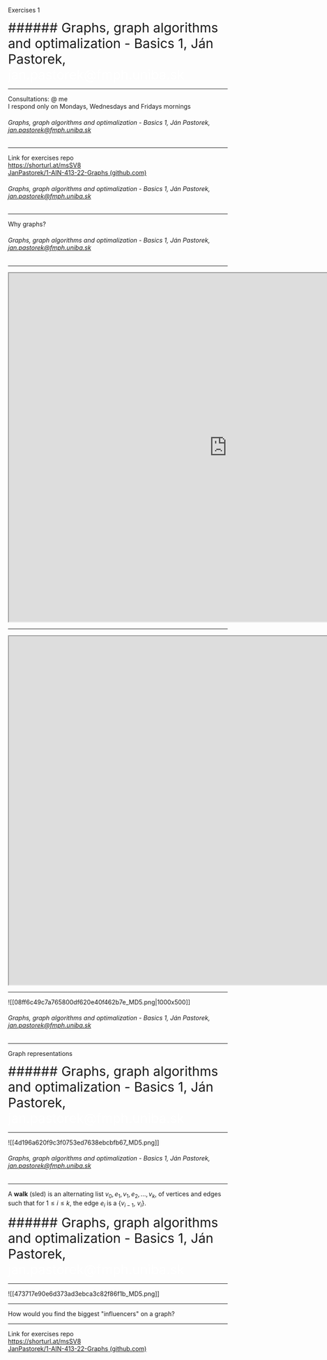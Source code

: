 
Exercises 1

<grid drag="100 6" drop="bottom" bg="#00466e" style="font-size:30px">
######  Graphs, graph algorithms and optimalization - Basics 1, Ján Pastorek, <a style="color: white">jan.pastorek@fmph.uniba.sk</a>
<!-- element style="font-weight:300; color: white" -->
</grid>


---

Consultations: @ me <br>
I respond only on Mondays, Wednesdays and Fridays mornings
<grid drag="100 6" drop="bottom" bg="#00466e" style="font-size:30px">
######  Graphs, graph algorithms and optimalization - Basics 1, Ján Pastorek, <a style="color: white">jan.pastorek@fmph.uniba.sk</a>
<!-- element style="font-weight:300; color: white" -->
</grid>


---

Link for exercises repo <br>
https://shorturl.at/msSV8 <br>
[JanPastorek/1-AIN-413-22-Graphs (github.com)](https://github.com/JanPastorek/1-AIN-413-22-Graphs)
<grid drag="100 6" drop="bottom" bg="#00466e" style="font-size:30px">
######  Graphs, graph algorithms and optimalization - Basics 1, Ján Pastorek, <a style="color: white">jan.pastorek@fmph.uniba.sk</a>
<!-- element style="font-weight:300; color: white" -->
</grid>


---

Why graphs?
<grid drag="100 6" drop="bottom" bg="#00466e" style="font-size:30px">
######  Graphs, graph algorithms and optimalization - Basics 1, Ján Pastorek, <a style="color: white">jan.pastorek@fmph.uniba.sk</a>
<!-- element style="font-weight:300; color: white" -->
</grid>


---


<iframe src="https://alex-hh.github.io/philgraph/graph/" width=1000px height=800px></iframe>



---

<iframe src="https://chart-studio.plotly.com/~andreiarog/8/network-of-brain-3d-visualization/#/" width=1600px height=800px></iframe>


---

![[08ff6c49c7a765800df620e40f462b7e_MD5.png|1000x500]]
<grid drag="100 6" drop="bottom" bg="#00466e" style="font-size:30px">
######  Graphs, graph algorithms and optimalization - Basics 1, Ján Pastorek, <a style="color: white">jan.pastorek@fmph.uniba.sk</a>
<!-- element style="font-weight:300; color: white" -->
</grid>

---

Graph representations

<grid drag="100 6" drop="bottom" bg="#00466e" style="font-size:30px">
######  Graphs, graph algorithms and optimalization - Basics 1, Ján Pastorek, <a style="color: white">jan.pastorek@fmph.uniba.sk</a>
<!-- element style="font-weight:300; color: white" -->
</grid>


---

![[4d196a620f9c3f0753ed7638ebcbfb67_MD5.png]]
<grid drag="100 6" drop="bottom" bg="#00466e" style="font-size:30px">
######  Graphs, graph algorithms and optimalization - Basics 1, Ján Pastorek, <a style="color: white">jan.pastorek@fmph.uniba.sk</a>
<!-- element style="font-weight:300; color: white" -->
</grid>

---

A **walk** (sled) is an alternating list ${} v_{0}, e_{1}, v_{1}, e_{2}, . .. , v_{k} {}$, of vertices and edges such that for ${} 1 ≤ i ≤ k$, the edge ${} e_{i} {}$  is  a  {$v_{i-1} {}$, ${} v_{i} {}$}. 

<grid drag="100 6" drop="bottom" bg="#00466e" style="font-size:30px">
######  Graphs, graph algorithms and optimalization - Basics 1, Ján Pastorek, <a style="color: white">jan.pastorek@fmph.uniba.sk</a>
<!-- element style="font-weight:300; color: white" -->
</grid>


---

![[473717e90e6d373ad3ebca3c82f86f1b_MD5.png]]


---

How would you find the biggest "influencers" on a graph? 


---

Link for exercises repo <br>
https://shorturl.at/msSV8 <br>
[JanPastorek/1-AIN-413-22-Graphs (github.com)](https://github.com/JanPastorek/1-AIN-413-22-Graphs)
